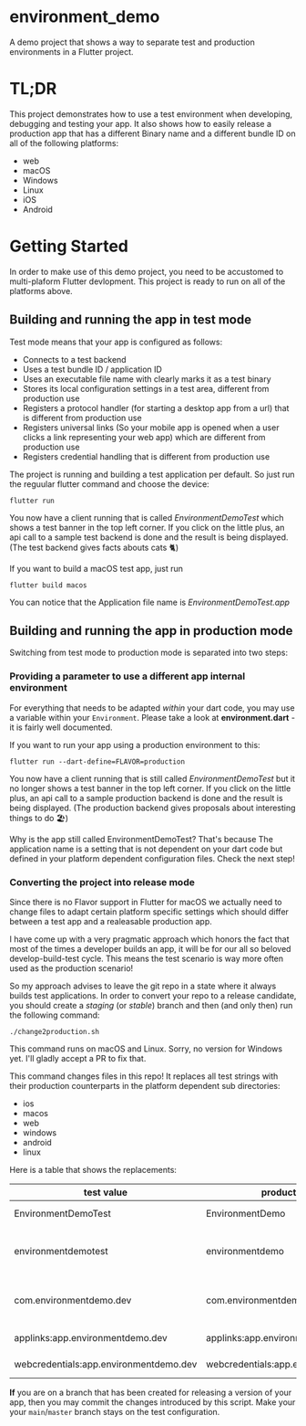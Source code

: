 # environment_demo

A demo project that shows a way to separate test and production environments in a Flutter project.

# TL;DR

This project demonstrates how to use a test environment when developing, debugging and testing your app. It also shows how to easily release a production app that has a different Binary name and a different bundle ID on all of the following platforms:

- web
- macOS
- Windows
- Linux
- iOS
- Android

# Getting Started

In order to make use of this demo project, you need to be accustomed to multi-plaform Flutter devlopment. This project is ready to run on all of the platforms above.

## Building and running the app in test mode

Test mode means that your app is configured as follows:

- Connects to a test backend
- Uses a test bundle ID / application ID
- Uses an executable file name with clearly marks it as a test binary
- Stores its local configuration settings in a test area, different from production use
- Registers a protocol handler (for starting a desktop app from a url) that is different from production use
- Registers universal links (So your mobile app is opened when a user clicks a link representing your web app) which are different from production use
- Registers credential handling that is different from production use

The project is running and building a  test application per default. So just run the reguular flutter command and choose the device:

`flutter run`

You now have a client running that is called _EnvironmentDemoTest_ which shows a test banner in the top left corner.
If you click on the little plus, an api call to a sample test backend is done and the result is being displayed.
(The test backend gives facts abouts cats 🐈)

If you want to build a macOS test app, just run

`flutter build macos`

You can notice that the Application file name is _EnvironmentDemoTest.app_

## Building and running the app in production mode

Switching from test mode to production mode is separated into two steps:

### Providing a parameter to use a different app internal environment

For everything that needs to be adapted _within_ your dart code, you may use a variable within your `Environment`.
Please take a look at **environment.dart** - it is fairly well documented.

If you want to run your app using a production environment to this:

`flutter run --dart-define=FLAVOR=production`

You now have a client running that is still called _EnvironmentDemoTest_ but it no longer shows a test banner in the top left corner.
If you click on the little plus, an api call to a sample production backend is done and the result is being displayed.
(The production backend gives proposals about interesting things to do 🏖️)

Why is the app still called EnvironmentDemoTest? That's because The application name is a setting that is not dependent on your dart code but defined in your platform dependent configuration files. Check the next step!

### Converting the project into release mode

Since there is no Flavor support in Flutter for macOS we actually need to change files to adapt certain platform specific settings which should differ between a test app and a realeasable production app.

I have come up with a very pragmatic approach which honors the fact that most of the times a developer builds an app, it will be for our all so beloved develop-build-test cycle. This means the test scenario is way more often used as the production scenario!

So my approach advises to leave the git repo in a state where it always builds test applications. In order to convert your repo to a release candidate, you should create a _staging_ (or _stable_) branch and then (and only then) run the following command:

`./change2production.sh`

This command runs on macOS and Linux. Sorry, no version for Windows yet. I'll gladly accept a PR to fix that.

This command changes files in this repo! It replaces all test strings with their production counterparts in the platform dependent sub directories:

- ios
- macos
- web
- windows
- android
- linux

Here is a table that shows the replacements:

| test value | production value | explanation |
| ------ | ------ | ------ |
| EnvironmentDemoTest | EnvironmentDemo | Executable name |
| environmentdemotest | environmentdemo | protocol scheme to call app from browser |
| com.environmentdemo.dev | com.environmentdemo.app | bundle id (macOS/iOS) app id (Android) |
| applinks:app.environmentdemo.dev | applinks:app.environmentdemo.com | universal links |
| webcredentials:app.environmentdemo.dev | webcredentials:app.environmentdemo.com | web credentials |

**If** you are on a branch that has been created for releasing a version of your app, then you may commit the changes introduced by this script. Make your your `main`/`master` branch stays on the test configuration.